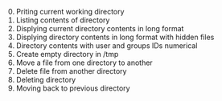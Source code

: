 0. Priting current working directory
1. Listing contents of directory
2. Displying current directory contents in long format
3. Displying directory contents in long format with hidden files
4. Directory contents with user and groups IDs numerical
5. Create empty directory in /tmp
6. Move a file from one directory to another
7. Delete file from another directory
8. Deleting directory
9. Moving back to previous directory
